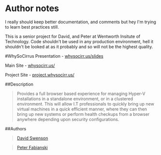 # Author notes
I really should keep better documentation, and comments but hey I'm trying to learn best practices still.

This is a senior project for David, and Peter at Wentworth Insitute of Technology. Code shouldn't be used in any production environment, hell it shouldn't be looked at as it probably and so will not be the highest quality.


#WhySoCirrus
Presentation - [whysocirr.us/slides](https://whysocirr.us/slides)

Main Site - [whysocirr.us/](https://whysocirr.us/)

Project Site - [project.whysocirr.us/](http://project.whysocirr.us)

##Description
> Provides a full browser based experience for managing Hyper-V installations in a standalone environment, or in a clustered environment. This will allow I.T professionals to quickly bring up new virtual machines in a quick efficient manner, where they can then bring up new systems or perform health checkups from a browser anywhere depending upon security configurations.

##Authors
> [David Swenson](https://www.linkedin.com/pub/david-swenson/51/a1b/354)

> [Peter Fabianski](https://www.linkedin.com/pub/peter-fabianski/4a/43a/593)
